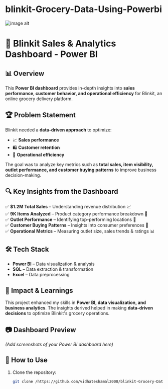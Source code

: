 # blinkit-Grocery-Data-Using-Powerbi
![image alt]()

# 🚀 Blinkit Sales & Analytics Dashboard - Power BI  

## 📊 Overview  
This **Power BI dashboard** provides in-depth insights into **sales performance, customer behavior, and operational efficiency** for Blinkit, an online grocery delivery platform.  

## 🏆 Problem Statement  
Blinkit needed a **data-driven approach** to optimize:  
- 📈 **Sales performance**  
- 🛍 **Customer retention**  
- 🏬 **Operational efficiency**  

The goal was to analyze key metrics such as **total sales, item visibility, outlet performance, and customer buying patterns** to improve business decision-making.  

## 🔍 Key Insights from the Dashboard  
✅ **$1.2M Total Sales** – Understanding revenue distribution 📈  
✅ **9K Items Analyzed** – Product category performance breakdown 🛒  
✅ **Outlet Performance** – Identifying top-performing locations 🏢  
✅ **Customer Buying Patterns** – Insights into consumer preferences 👥  
✅ **Operational Metrics** – Measuring outlet size, sales trends & ratings 📊  

## 🛠 Tech Stack  
- **Power BI** – Data visualization & analysis  
- **SQL** – Data extraction & transformation  
- **Excel** – Data preprocessing  

## 📌 Impact & Learnings  
This project enhanced my skills in **Power BI, data visualization, and business analytics**. The insights derived helped in making **data-driven decisions** to optimize Blinkit's grocery operations.  

## 📷 Dashboard Preview  
*(Add screenshots of your Power BI dashboard here)*  

## 🚀 How to Use  
1. Clone the repository:  
   ```bash
   git clone /https://github.com/vidhateshamal2000/blinkit-Grocery-Data-Using-Powerbi
